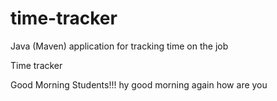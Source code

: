 # time-tracker
Java (Maven) application for tracking time on the job

Time tracker

Good Morning Students!!!
hy good morning again how are you 

